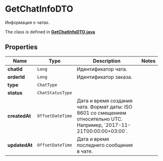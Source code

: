 

# GetChatInfoDTO

Информация о чатах.

The class is defined in **[GetChatInfoDTO.java](../../src/main/java/org/openapitools/model/GetChatInfoDTO.java)**

## Properties

Name | Type | Description | Notes
------------ | ------------- | ------------- | -------------
**chatId** | `Long` | Идентификатор чата. | 
**orderId** | `Long` | Идентификатор заказа. | 
**type** | `ChatType` |  | 
**status** | `ChatStatusType` |  | 
**createdAt** | `OffsetDateTime` | Дата и время создания чата.  Формат даты: ISO 8601 со смещением относительно UTC. Например, &#x60;2017-11-21T00:00:00+03:00&#x60;.  | 
**updatedAt** | `OffsetDateTime` | Дата и время последнего сообщения в чате. | 








